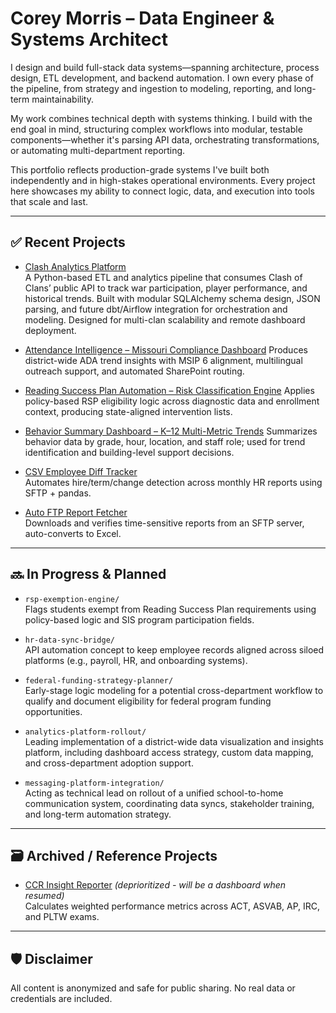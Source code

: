 # Corey Morris – Data Engineer & Systems Architect

I design and build full-stack data systems—spanning architecture, process design, ETL development, and backend automation. I own every phase of the pipeline, from strategy and ingestion to modeling, reporting, and long-term maintainability.

My work combines technical depth with systems thinking. I build with the end goal in mind, structuring complex workflows into modular, testable components—whether it's parsing API data, orchestrating transformations, or automating multi-department reporting.

This portfolio reflects production-grade systems I've built both independently and in high-stakes operational environments. Every project here showcases my ability to connect logic, data, and execution into tools that scale and last.


---

## ✅ Recent Projects
- [Clash Analytics Platform](https://github.com/coreym7/clash-api-war-tracker)  
  A Python-based ETL and analytics pipeline that consumes Clash of Clans’ public API to track war participation, player performance, and historical trends. Built with modular SQLAlchemy schema design, JSON parsing, and future dbt/Airflow integration for orchestration and modeling. Designed for multi-clan scalability and remote dashboard deployment.
  
- [Attendance Intelligence – Missouri Compliance Dashboard](https://github.com/coreym7/attendance-intelligence-system)
  Produces district-wide ADA trend insights with MSIP 6 alignment, multilingual outreach support, and automated SharePoint routing.

- [Reading Success Plan Automation – Risk Classification Engine](https://github.com/coreym7/rsp-determination-tool)
  Applies policy-based RSP eligibility logic across diagnostic data and enrollment context, producing state-aligned intervention lists.

- [Behavior Summary Dashboard – K–12 Multi-Metric Trends](https://github.com/coreym7/incident-insights-orchestrator)
  Summarizes behavior data by grade, hour, location, and staff role; used for trend identification and building-level support decisions.

- [CSV Employee Diff Tracker](https://github.com/coreym7/CSV-Comparator)  
  Automates hire/term/change detection across monthly HR reports using SFTP + pandas.

- [Auto FTP Report Fetcher](https://github.com/coreym7/Auto-FTP-Report)  
  Downloads and verifies time-sensitive reports from an SFTP server, auto-converts to Excel.

---

## 🔜  In Progress & Planned

- `rsp-exemption-engine/`  
  Flags students exempt from Reading Success Plan requirements using policy-based logic and SIS program participation fields.
  
- `hr-data-sync-bridge/`  
  API automation concept to keep employee records aligned across siloed platforms (e.g., payroll, HR, and onboarding systems).
  
- `federal-funding-strategy-planner/`  
  Early-stage logic modeling for a potential cross-department workflow to qualify and document eligibility for federal program funding opportunities.
  
- `analytics-platform-rollout/`  
  Leading implementation of a district-wide data visualization and insights platform, including dashboard access strategy, custom data mapping, and cross-department adoption support.
  
- `messaging-platform-integration/`  
  Acting as technical lead on rollout of a unified school-to-home communication system, coordinating data syncs, stakeholder training, and long-term automation strategy.

---
## 🗃️ Archived / Reference Projects

- [CCR Insight Reporter](https://github.com/coreym7/CSV-Comparator) *(deprioritized - will be a dashboard when resumed)*  
  Calculates weighted performance metrics across ACT, ASVAB, AP, IRC, and PLTW exams.

---

## 🛡️ Disclaimer

All content is anonymized and safe for public sharing. No real data or credentials are included.

